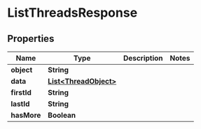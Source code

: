 # ListThreadsResponse

## Properties
Name | Type | Description | Notes
------------ | ------------- | ------------- | -------------
**object** | **String** |  | 
**data** | [**List&lt;ThreadObject&gt;**](ThreadObject.md) |  | 
**firstId** | **String** |  | 
**lastId** | **String** |  | 
**hasMore** | **Boolean** |  | 
